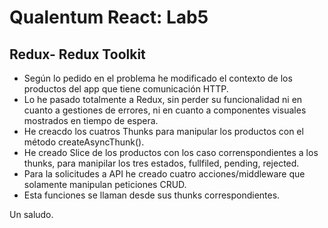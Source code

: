 # Qualentum React: Lab5

## Redux- Redux Toolkit
- Según lo pedido en el problema he modificado el contexto de los productos del app que tiene comunicación HTTP.
-  Lo he pasado totalmente a Redux, sin perder su funcionalidad ni en cuanto a gestiones de errores, ni en cuanto a componentes visuales mostrados en tiempo de espera.
- He creacdo los cuatros Thunks para manipular los productos con el método createAsyncThunk().
- He creado Slice de los productos con los caso correnspondientes a los thunks, para manipilar los tres estados, fullfiled, pending, rejected.
- Para la solicitudes a API he creado cuatro acciones/middleware que solamente manipulan peticiones CRUD.
- Esta funciones se llaman desde sus thunks correspondientes.

Un saludo.



















